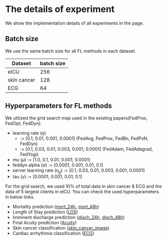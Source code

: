 # The details of experiment

We show the implementation details of all experiments in the page. 

## Batch size

We use the same batch size for all FL methods in each dataset.

|   Dataset   | batch size |
| ----------- | ---------- |
| eICU        |    256     |
| skin cancer |    128     | 
| ECG         |     64     |

## Hyperparameters for FL methods

We utilized the grid search map used in the existing papers(FedProx, FedOpt, FedDyn).
- learning rate ($\eta$)
    - := [0.1, 0.01, 0.001, 0.0001] (FedAvg, FedProx, FedBn, FedPxN, FedDyn) 
    - := [0.1, 0.03, 0.01, 0.003, 0.001, 0.0001] (FedAdam, FedAdagrad, FedYogi)
- mu ($\mu$) := [1.0, 0.1, 0.01, 0.001, 0.0001]
- feddyn alpha ($\alpha$) := [0.0001, 0.001, 0.01, 0.1]
- server learning rate ($\eta_{g}$) := [0.1, 0.03, 0.01, 0.003, 0.001, 0.0001]
- tau ($\gamma$) := [0.0001, 0.001, 0.01, 0.1]

For the grid search, we used 10% of total data in skin cancer & ECG and the data of 5 largest clients in eICU. You can check the used hyperparameters in below links.
- Mortality prediction ([mort_24h](eICU_mort_24h.csv), [mort_48h](eICU_mort_48h.csv))
- Length of Stay prediction ([LOS](eICU_LOS.csv))
- Imminent discharge prediction ([disch_24h](eICU_disch_24h.csv), [disch_48h](eICU_disch_48h.csv))
- Final Acuity prediction ([Acuity](eICU_Final_Acuity.csv))
- Skin cancer classification ([skin_cancer_image](skin_cancer_images.csv))
- Cardiac arrhythmia classification ([ECG](ECG.csv))

